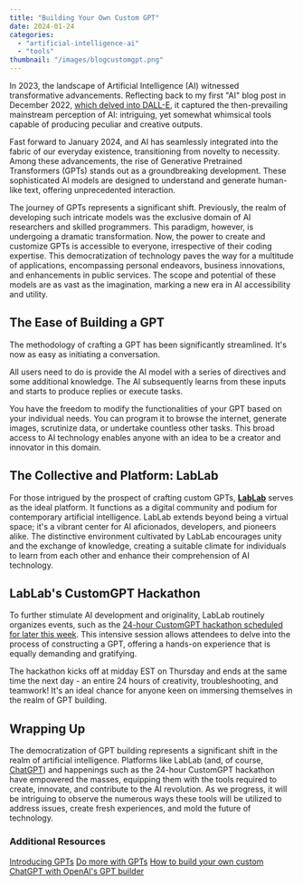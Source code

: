 ```yaml
---
title: "Building Your Own Custom GPT"
date: 2024-01-24
categories: 
  - "artificial-intelligence-ai"
  - "tools"
thumbnail: "/images/blogcustomgpt.png"
---
```


In 2023, the landscape of Artificial Intelligence (AI) witnessed transformative advancements. Reflecting back to my first "AI" blog post in December 2022, [which delved into DALL-E](https://quadraticgames.com/hello-dall·e/), it captured the then-prevailing mainstream perception of AI: intriguing, yet somewhat whimsical tools capable of producing peculiar and creative outputs.

Fast forward to January 2024, and AI has seamlessly integrated into the fabric of our everyday existence, transitioning from novelty to necessity. Among these advancements, the rise of Generative Pretrained Transformers (GPTs) stands out as a groundbreaking development. These sophisticated AI models are designed to understand and generate human-like text, offering unprecedented interaction.

The journey of GPTs represents a significant shift. Previously, the realm of developing such intricate models was the exclusive domain of AI researchers and skilled programmers. This paradigm, however, is undergoing a dramatic transformation. Now, the power to create and customize GPTs is accessible to everyone, irrespective of their coding expertise. This democratization of technology paves the way for a multitude of applications, encompassing personal endeavors, business innovations, and enhancements in public services. The scope and potential of these models are as vast as the imagination, marking a new era in AI accessibility and utility.

## The Ease of Building a GPT

The methodology of crafting a GPT has been significantly streamlined. It's now as easy as initiating a conversation.

All users need to do is provide the AI model with a series of directives and some additional knowledge. The AI subsequently learns from these inputs and starts to produce replies or execute tasks.

You have the freedom to modify the functionalities of your GPT based on your individual needs. You can program it to browse the internet, generate images, scrutinize data, or undertake countless other tasks. This broad access to AI technology enables anyone with an idea to be a creator and innovator in this domain.

## The Collective and Platform: LabLab

For those intrigued by the prospect of crafting custom GPTs, **[LabLab](https://lablab.ai)** serves as the ideal platform. It functions as a digital community and podium for contemporary artificial intelligence. LabLab extends beyond being a virtual space; it's a vibrant center for AI aficionados, developers, and pioneers alike. The distinctive environment cultivated by LabLab encourages unity and the exchange of knowledge, creating a suitable climate for individuals to learn from each other and enhance their comprehension of AI technology.

## LabLab's CustomGPT Hackathon

To further stimulate AI development and originality, LabLab routinely organizes events, such as the [24-hour CustomGPT hackathon scheduled for later this week](https://lablab.ai/event/create-your-custom-gpts). This intensive session allows attendees to delve into the process of constructing a GPT, offering a hands-on experience that is equally demanding and gratifying.

The hackathon kicks off at midday EST on Thursday and ends at the same time the next day - an entire 24 hours of creativity, troubleshooting, and teamwork! It's an ideal chance for anyone keen on immersing themselves in the realm of GPT building.

## Wrapping Up

The democratization of GPT building represents a significant shift in the realm of artificial intelligence. Platforms like LabLab (and, of course, [ChatGPT](https://chat.openai.com)) and happenings such as the 24-hour CustomGPT hackathon have empowered the masses, equipping them with the tools required to create, innovate, and contribute to the AI revolution. As we progress, it will be intriguing to observe the numerous ways these tools will be utilized to address issues, create fresh experiences, and mold the future of technology.

### Additional Resources

[Introducing GPTs](https://openai.com/blog/introducing-gpts) [Do more with GPTs](https://openai.com/chatgpt#do-more-with-gpts) [How to build your own custom ChatGPT with OpenAI's GPT builder](https://zapier.com/blog/custom-chatgpt/)
